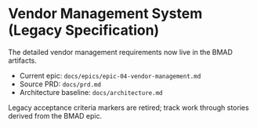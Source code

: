 # Vendor Management System (Legacy Specification)

The detailed vendor management requirements now live in the BMAD artifacts.

- Current epic: `docs/epics/epic-04-vendor-management.md`
- Source PRD: `docs/prd.md`
- Architecture baseline: `docs/architecture.md`

Legacy acceptance criteria markers are retired; track work through stories derived from the BMAD epic.
